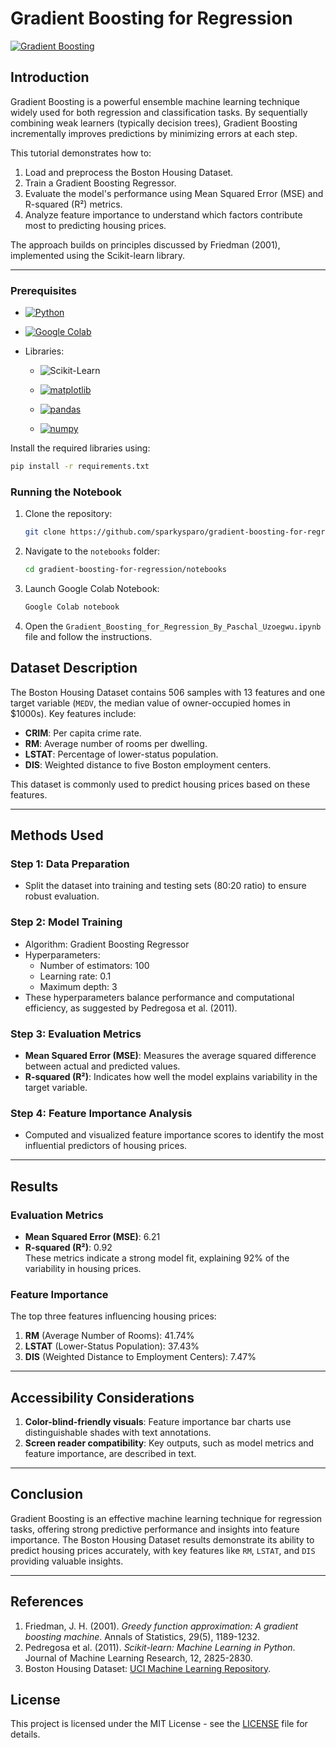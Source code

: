 # Gradient Boosting for Regression
[![Gradient Boosting](https://img.shields.io/badge/Gradient--Boosting-Regression--Friendly-blue?style=for-the-badge&logo=codefactor&logoColor=white)](https://scikit-learn.org/stable/modules/ensemble.html#gradient-boosting)


## Introduction

Gradient Boosting is a powerful ensemble machine learning technique widely used for both regression and classification tasks. By sequentially combining weak learners (typically decision trees), Gradient Boosting incrementally improves predictions by minimizing errors at each step.

This tutorial demonstrates how to:
1. Load and preprocess the Boston Housing Dataset.
2. Train a Gradient Boosting Regressor.
3. Evaluate the model's performance using Mean Squared Error (MSE) and R-squared (R²) metrics.
4. Analyze feature importance to understand which factors contribute most to predicting housing prices.

The approach builds on principles discussed by Friedman (2001), implemented using the Scikit-learn library.

---
### Prerequisites
- [![Python](https://img.shields.io/badge/Python-3.8%2B-3776AB?style=for-the-badge&logo=python&logoColor=white)](https://www.python.org/)

- [![Google Colab](https://img.shields.io/badge/Google%20Colab-Data%20Science%20Platform-F9AB00?style=for-the-badge&logo=googlecolab&logoColor=white)](https://colab.research.google.com/)


- Libraries:
  - ![Scikit-Learn](https://img.shields.io/badge/Scikit--Learn-F7931E?style=for-the-badge&logo=scikit-learn&logoColor=white)
  - [![matplotlib](https://img.shields.io/badge/matplotlib-008080?style=for-the-badge&logoColor=white)](https://matplotlib.org/)

  - [![pandas](https://img.shields.io/badge/pandas-150458?style=for-the-badge&logo=pandas&logoColor=white)](https://pandas.pydata.org/)

  - [![numpy](https://img.shields.io/badge/numpy-013243?style=for-the-badge&logo=numpy&logoColor=white)](https://numpy.org/)


Install the required libraries using:
```bash
pip install -r requirements.txt
```

### Running the Notebook
1. Clone the repository:
   ```bash
   git clone https://github.com/sparkysparo/gradient-boosting-for-regression.git
   ```
2. Navigate to the `notebooks` folder:
   ```bash
   cd gradient-boosting-for-regression/notebooks
   ```
3. Launch Google Colab Notebook:
   ```bash
   Google Colab notebook
   ```
4. Open the `Gradient_Boosting_for_Regression_By_Paschal_Uzoegwu.ipynb` file and follow the instructions.
    
## Dataset Description

The Boston Housing Dataset contains 506 samples with 13 features and one target variable (`MEDV`, the median value of owner-occupied homes in $1000s). Key features include:
- **CRIM**: Per capita crime rate.
- **RM**: Average number of rooms per dwelling.
- **LSTAT**: Percentage of lower-status population.
- **DIS**: Weighted distance to five Boston employment centers.

This dataset is commonly used to predict housing prices based on these features.

---

## Methods Used

### Step 1: Data Preparation
- Split the dataset into training and testing sets (80:20 ratio) to ensure robust evaluation.

### Step 2: Model Training
- Algorithm: Gradient Boosting Regressor
- Hyperparameters:
  - Number of estimators: 100
  - Learning rate: 0.1
  - Maximum depth: 3
- These hyperparameters balance performance and computational efficiency, as suggested by Pedregosa et al. (2011).

### Step 3: Evaluation Metrics
- **Mean Squared Error (MSE)**: Measures the average squared difference between actual and predicted values.
- **R-squared (R²)**: Indicates how well the model explains variability in the target variable.

### Step 4: Feature Importance Analysis
- Computed and visualized feature importance scores to identify the most influential predictors of housing prices.

---

## Results

### Evaluation Metrics
- **Mean Squared Error (MSE)**: 6.21
- **R-squared (R²)**: 0.92  
  These metrics indicate a strong model fit, explaining 92% of the variability in housing prices.

### Feature Importance
The top three features influencing housing prices:
1. **RM** (Average Number of Rooms): 41.74%
2. **LSTAT** (Lower-Status Population): 37.43%
3. **DIS** (Weighted Distance to Employment Centers): 7.47%

---

## Accessibility Considerations

1. **Color-blind-friendly visuals**: Feature importance bar charts use distinguishable shades with text annotations.
2. **Screen reader compatibility**: Key outputs, such as model metrics and feature importance, are described in text.

---

## Conclusion

Gradient Boosting is an effective machine learning technique for regression tasks, offering strong predictive performance and insights into feature importance. The Boston Housing Dataset results demonstrate its ability to predict housing prices accurately, with key features like `RM`, `LSTAT`, and `DIS` providing valuable insights.

---

## References

1. Friedman, J. H. (2001). *Greedy function approximation: A gradient boosting machine*. Annals of Statistics, 29(5), 1189-1232.
2. Pedregosa et al. (2011). *Scikit-learn: Machine Learning in Python*. Journal of Machine Learning Research, 12, 2825-2830.
3. Boston Housing Dataset: [UCI Machine Learning Repository](https://archive.ics.uci.edu/ml/datasets/Housing).


## License
This project is licensed under the MIT License - see the [LICENSE](LICENSE) file for details.

